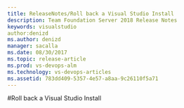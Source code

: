```yaml
---
title: ReleaseNotes/Roll back a Visual Studio Install
description: Team Foundation Server 2018 Release Notes
keywords: visualstudio
author:denizd
ms.author: denizd
manager: sacalla
ms.date: 08/30/2017
ms.topic: release-article
ms.prod: vs-devops-alm
ms.technology: vs-devops-articles
ms.assetid: 783dd409-5357-4e57-a8aa-9c26110f5a71
---
```


#Roll back a Visual Studio Install
